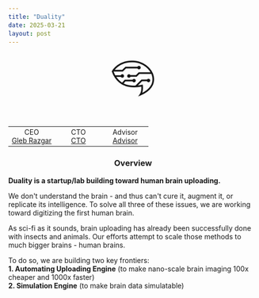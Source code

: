 ```yaml
---
title: "Duality"
date: 2025-03-21
layout: post
---
```


<p align="center"><img src="/images/logo_b.png" alt="Alt text" style="max-width: 20%; height: auto; mix-blend-mode: multiply;"></p>

<br>
<div class="table-container" style="max-width: 800px; margin: auto;">
  <table style="width: 100%; border-collapse: collapse;">
    <tr>
      <td style="width: 33.33%; text-align: center;">
        CEO<br>
        <a href=linkedin.com/in/gleb-razgar-6931a7220">Gleb Razgar</a>
      </td>
      <td style="width: 33.33%; text-align: center;">
        CTO<br>
        <a href="https://www.linkedin.com/in/tim-farkas/">CTO</a>
      </td>
      <td style="width: 33.33%; text-align: center;">
        Advisor<br>
        <a href="https://www.linkedin.com/in/anders-sandberg-9215ab145/">Advisor</a>
      </td>
    </tr>
  </table>
</div>

<h3 align="center">Overview</h3>

**Duality is a startup/lab building toward human brain uploading.**

We don't understand the brain - and thus can't cure it, augment it, or replicate its intelligence. To solve all three of these issues, we are working toward digitizing the first human brain.

As sci-fi as it sounds, brain uploading has already been successfully done with insects and animals. Our efforts attempt to scale those methods to much bigger brains - human brains.

To do so, we are building two key frontiers:  
**1. Automating Uploading Engine** (to make nano-scale brain imaging 100x cheaper and 1000x faster)  
**2. Simulation Engine** (to make brain data simulatable)
